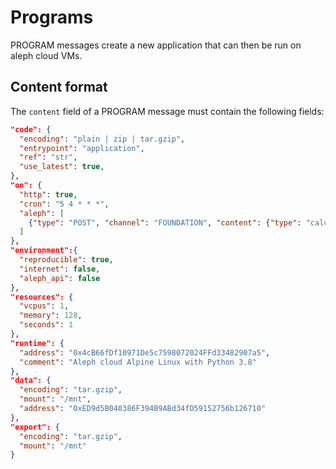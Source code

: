 # Programs

PROGRAM messages create a new application that can then be run on aleph cloud VMs.

## Content format

The `content` field of a PROGRAM message must contain the following fields:

```json
"code": {
  "encoding": "plain | zip | tar.gzip",
  "entrypoint": "application",
  "ref": "str",
  "use_latest": true,
},
"on": {
  "http": true,
  "cron": "5 4 * * *",
  "aleph": [
    {"type": "POST", "channel": "FOUNDATION", "content": {"type": "calculation"}}
  ]
},
"environment":{
  "reproducible": true,
  "internet": false,
  "aleph_api": false
},
"resources": {
  "vcpus": 1,
  "memory": 128,
  "seconds": 1
},
"runtime": {
  "address": "0x4cB66fDf10971De5c7598072024FFd33482907a5",
  "comment": "Aleph cloud Alpine Linux with Python 3.8"
},
"data": {
  "encoding": "tar.gzip",
  "mount": "/mnt",
  "address": "0xED9d5B040386F394B9ABd34fD59152756b126710"
},
"export": {
  "encoding": "tar.gzip",
  "mount": "/mnt"
}
```
